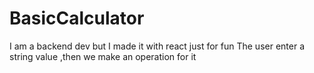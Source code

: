 # BasicCalculator
I am a backend dev but I made it with react just for fun
The user enter a string value ,then we make an operation for it
